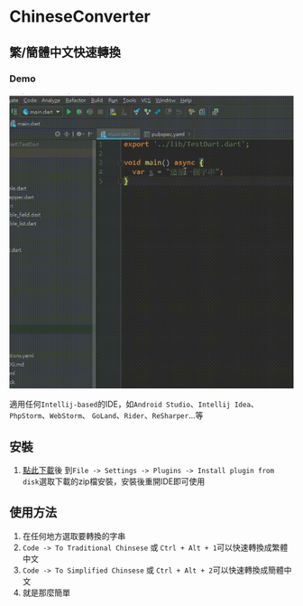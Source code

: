 # ChineseConverter

## 繁/簡體中文快速轉換

### Demo

![](https://github.com/Arxing/plugin-ChineseConverter/blob/master/demo/demo1.gif)

適用任何`Intellij-based`的IDE，如`Android Studio`、`Intellij Idea`、`PhpStorm`、`WebStorm`、
`GoLand`、`Rider`、`ReSharper`...等

## 安裝
1. [點此下載](https://github.com/Arxing/plugin-ChineseConverter/raw/master/ChineseConverter.zip)後
到`File -> Settings -> Plugins -> Install plugin from disk`選取下載的zip檔安裝，安裝後重開IDE即可使用

## 使用方法
1. 在任何地方選取要轉換的字串
2. `Code -> To Traditional Chinsese` 或 `Ctrl + Alt + 1`可以快速轉換成繁體中文
3. `Code -> To Simplified Chinsese` 或 `Ctrl + Alt + 2`可以快速轉換成簡體中文
4. 就是那麼簡單
